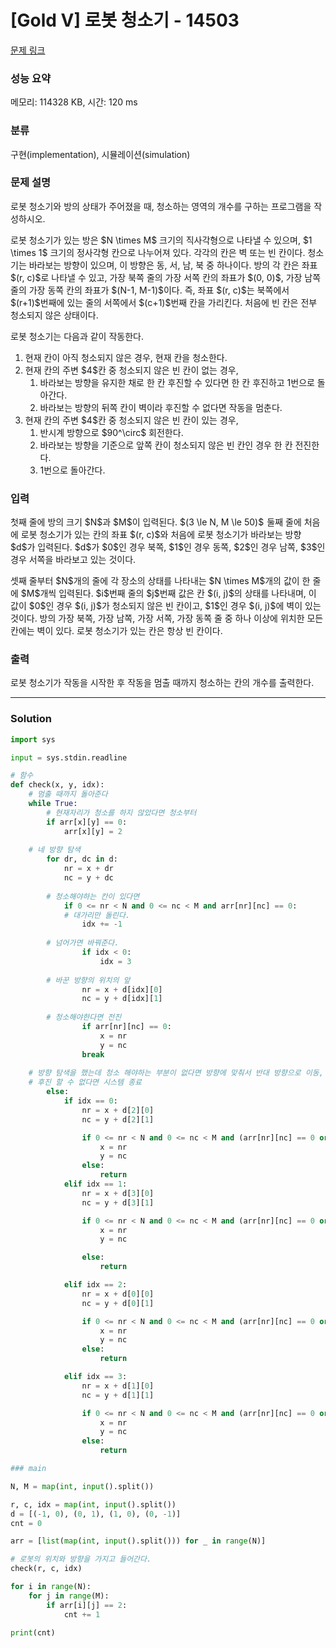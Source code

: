 # [Gold V] 로봇 청소기 - 14503 

[문제 링크](https://www.acmicpc.net/problem/14503) 

### 성능 요약

메모리: 114328 KB, 시간: 120 ms

### 분류

구현(implementation), 시뮬레이션(simulation)

### 문제 설명

<p>로봇 청소기와 방의 상태가 주어졌을 때, 청소하는 영역의 개수를 구하는 프로그램을 작성하시오.</p>

<p>로봇 청소기가 있는 방은 $N \times M$ 크기의 직사각형으로 나타낼 수 있으며, $1 \times 1$ 크기의 정사각형 칸으로 나누어져 있다. 각각의 칸은 벽 또는 빈 칸이다. 청소기는 바라보는 방향이 있으며, 이 방향은 동, 서, 남, 북 중 하나이다. 방의 각 칸은 좌표 $(r, c)$로 나타낼 수 있고, 가장 북쪽 줄의 가장 서쪽 칸의 좌표가 $(0, 0)$, 가장 남쪽 줄의 가장 동쪽 칸의 좌표가 $(N-1, M-1)$이다. 즉, 좌표 $(r, c)$는 북쪽에서 $(r+1)$번째에 있는 줄의 서쪽에서 $(c+1)$번째 칸을 가리킨다. 처음에 빈 칸은 전부 청소되지 않은 상태이다.</p>

<p>로봇 청소기는 다음과 같이 작동한다.</p>

<ol>
	<li>현재 칸이 아직 청소되지 않은 경우, 현재 칸을 청소한다.</li>
	<li>현재 칸의 주변 $4$칸 중 청소되지 않은 빈 칸이 없는 경우,
	<ol>
		<li>바라보는 방향을 유지한 채로 한 칸 후진할 수 있다면 한 칸 후진하고 1번으로 돌아간다.</li>
		<li>바라보는 방향의 뒤쪽 칸이 벽이라 후진할 수 없다면 작동을 멈춘다.</li>
	</ol>
	</li>
	<li>현재 칸의 주변 $4$칸 중 청소되지 않은 빈 칸이 있는 경우,
	<ol>
		<li>반시계 방향으로 $90^\circ$ 회전한다.</li>
		<li>바라보는 방향을 기준으로 앞쪽 칸이 청소되지 않은 빈 칸인 경우 한 칸 전진한다.</li>
		<li>1번으로 돌아간다.</li>
	</ol>
	</li>
</ol>

### 입력 

 <p>첫째 줄에 방의 크기 $N$과 $M$이 입력된다. $(3 \le N, M \le 50)$  둘째 줄에 처음에 로봇 청소기가 있는 칸의 좌표 $(r, c)$와 처음에 로봇 청소기가 바라보는 방향 $d$가 입력된다. $d$가 $0$인 경우 북쪽, $1$인 경우 동쪽, $2$인 경우 남쪽, $3$인 경우 서쪽을 바라보고 있는 것이다.</p>

<p>셋째 줄부터 $N$개의 줄에 각 장소의 상태를 나타내는 $N \times M$개의 값이 한 줄에 $M$개씩 입력된다. $i$번째 줄의 $j$번째 값은 칸 $(i, j)$의 상태를 나타내며, 이 값이 $0$인 경우 $(i, j)$가 청소되지 않은 빈 칸이고, $1$인 경우 $(i, j)$에 벽이 있는 것이다. 방의 가장 북쪽, 가장 남쪽, 가장 서쪽, 가장 동쪽 줄 중 하나 이상에 위치한 모든 칸에는 벽이 있다. 로봇 청소기가 있는 칸은 항상 빈 칸이다.</p>

### 출력 

 <p>로봇 청소기가 작동을 시작한 후 작동을 멈출 때까지 청소하는 칸의 개수를 출력한다.</p>

---

### Solution
```python
import sys

input = sys.stdin.readline

# 함수
def check(x, y, idx):
    # 멈출 때까지 돌아준다
    while True:
    	# 현재자리가 청소를 하지 않았다면 청소부터
        if arr[x][y] == 0:
            arr[x][y] = 2
	
	# 네 방향 탐색
        for dr, dc in d:
            nr = x + dr
            nc = y + dc
	    
	    # 청소해야하는 칸이 있다면
            if 0 <= nr < N and 0 <= nc < M and arr[nr][nc] == 0:
	    	# 대가리만 돌린다.
                idx += -1
		
		# 넘어가면 바꿔준다.
                if idx < 0:
                    idx = 3
		
		# 바꾼 방향의 위치의 앞
                nr = x + d[idx][0]
                nc = y + d[idx][1]
		
		# 청소해야한다면 전진
                if arr[nr][nc] == 0:
                    x = nr
                    y = nc
                break
	
	# 방향 탐색을 했는데 청소 해야하는 부분이 없다면 방향에 맞춰서 반대 방향으로 이동, ! 머리는 돌리지 않는다.
	# 후진 할 수 없다면 시스템 종료
        else:
            if idx == 0:
                nr = x + d[2][0]
                nc = y + d[2][1]

                if 0 <= nr < N and 0 <= nc < M and (arr[nr][nc] == 0 or arr[nr][nc] == 2):
                    x = nr
                    y = nc
                else:
                    return
            elif idx == 1:
                nr = x + d[3][0]
                nc = y + d[3][1]

                if 0 <= nr < N and 0 <= nc < M and (arr[nr][nc] == 0 or arr[nr][nc] == 2):
                    x = nr
                    y = nc

                else:
                    return

            elif idx == 2:
                nr = x + d[0][0]
                nc = y + d[0][1]

                if 0 <= nr < N and 0 <= nc < M and (arr[nr][nc] == 0 or arr[nr][nc] == 2):
                    x = nr
                    y = nc
                else:
                    return

            elif idx == 3:
                nr = x + d[1][0]
                nc = y + d[1][1]

                if 0 <= nr < N and 0 <= nc < M and (arr[nr][nc] == 0 or arr[nr][nc] == 2):
                    x = nr
                    y = nc
                else:
                    return

### main

N, M = map(int, input().split())

r, c, idx = map(int, input().split())
d = [(-1, 0), (0, 1), (1, 0), (0, -1)]
cnt = 0

arr = [list(map(int, input().split())) for _ in range(N)]

# 로봇의 위치와 방향을 가지고 들어간다.
check(r, c, idx)

for i in range(N):
    for j in range(M):
        if arr[i][j] == 2:
            cnt += 1

print(cnt)
